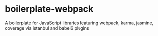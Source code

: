 # boilerplate-webpack
A boilerplate for JavaScript libraries featuring webpack, karma, jasmine, coverage via istanbul and babel6 plugins
